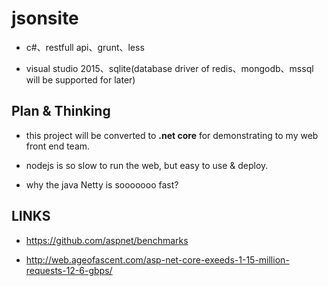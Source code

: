 # jsonsite

- c#、restfull api、grunt、less

- visual studio 2015、sqlite(database driver of redis、mongodb、mssql will be supported for later)


## Plan & Thinking

- this project will be converted to **.net core** for demonstrating to my web front end team.

- nodejs is so slow to run the web, but easy to use & deploy.

- why the java Netty is sooooooo fast?


## LINKS

- https://github.com/aspnet/benchmarks

- http://web.ageofascent.com/asp-net-core-exeeds-1-15-million-requests-12-6-gbps/